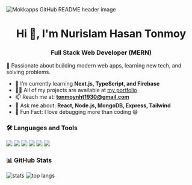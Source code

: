 <img src="https://github.com/tonmoyth/tonmoyth/master/banner.png" alt="Mokkapps GitHub README header image">
<h1 align="center">Hi 👋, I'm Nurislam Hasan Tonmoy</h1>
<h3 align="center">Full Stack Web Developer (MERN)</h3>

<p align="left"> 🚀 Passionate about building modern web apps, learning new tech, and solving problems.</p>

- 🌱 I’m currently learning **Next.js, TypeScript, and Firebase**
- 👨‍💻 All of my projects are available at [my portfolio](https://your-portfolio.com)
- 📫 Reach me at: **tonmoynht1930@gmail.com**
- 💬 Ask me about: **React, Node.js, MongoDB, Express, Tailwind**
- 🧠 Fun Fact: I love debugging more than coding 😄

<h3>🛠️ Languages and Tools</h3>
<p>
  <img src="https://img.shields.io/badge/-JavaScript-black?style=flat&logo=javascript" />
  <img src="https://img.shields.io/badge/-React-black?style=flat&logo=react" />
  <img src="https://img.shields.io/badge/-Node.js-black?style=flat&logo=node.js" />
  <img src="https://img.shields.io/badge/-MongoDB-black?style=flat&logo=mongodb" />
  <img src="https://img.shields.io/badge/-Firebase-black?style=flat&logo=firebase" />
  <img src="https://img.shields.io/badge/-TailwindCSS-black?style=flat&logo=tailwind-css" />
</p>

<h3>📊 GitHub Stats</h3>
<p align="left">
  <img src="https://github-readme-stats.vercel.app/api?username=your-username&show_icons=true&theme=tokyonight" alt="stats" />
  <img src="https://github-readme-stats.vercel.app/api/top-langs/?username=your-username&layout=compact&theme=tokyonight" alt="top langs" />
</p>
